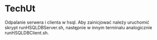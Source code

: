 # TechUt
Odpalanie serwera i clienta w hsql.
Aby zainicjować należy uruchomić skrypt runHSQLDBServer.sh, następnie w innym terminalu analogicznie runHSQLDBClient.sh.

